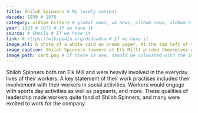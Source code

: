 ```yaml
---
title: Shiloh Spinners # My lovely content
decade: 1930 # 1970
category: oldham_history # global_news, uk_news, oldham_news, oldham_history, towers, surrounding_estate # Always exactly one category
year: 1933 # 1975 # if we have it
source: # Sheila # If we have it
link: # https://wikipedia.org/dsdsadsa # If we have it
image_alt: A photo of a white card on brown paper. At the top left of the card ‘1933’ is written in blue crayon. On the card is an illustration of an elk, surrounded by ‘Elk Mill’ in decorative red lettering. The card reads ‘December, nineteen hundred and thirty-three. Once again Christmas comes. It reminds me of old friends and also the coming of a new year with all its possibilities. May our future relationships be as pleasant as the past… We have valued your business and desire you to accept our thanks… Our aim, as it always has been, is to be consistent in quality and service… With all good wishes, We are yours faithfully, ELK MILL. Royton, Lancashire’ # If there is one
image_caption: Shiloh Spinners (owners of Elk Mill) prided themselves on having good relations with their employees. Often, employees would receive holiday cards and were congratulated on their work ethic and commitment. # If there is one
image_path: card.png # If there is one, should be colocated with the index.md file in the folder
---
```


Shiloh Spinners both ran Elk Mill and were heavily involved in the everyday lives of their workers. A key statement of their work practises included their involvement with their workers in social activities. Workers would engage with sports day activities as well as pageants, and more. These qualities of leadership made workers quite fond of Shiloh Spinners, and many were excited to work for the company.
